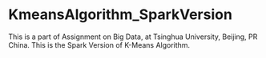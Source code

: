 # KmeansAlgorithm_SparkVersion
This is a part of Assignment on Big Data, at Tsinghua University, Beijing, PR China.
This is the Spark Version of K-Means Algorithm.
